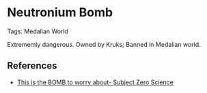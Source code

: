 # Neutronium Bomb

Tags: Medalian World

Extrememly dangerous.
Owned by Kruks; Banned in Medalian world.

## References

* [This is the BOMB to worry about- Subject Zero Science](https://www.youtube.com/watch?v=ZfXQeP6ESnE)